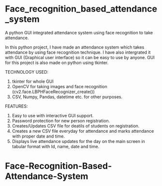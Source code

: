 # Face_recognition_based_attendance_system
A python GUI integrated attendance system using face recognition to take attendance.

In this python project, I have made an attendance system which takes attendance 
by using face recognition technique. I have also intergrated it with GUI (Graphical user interface)
so it can be easy to use by anyone. GUI for this project is also made on python using tkinter.

TECHNOLOGY USED:
1) tkinter for whole GUI
2) OpenCV for taking images and face recognition (cv2.face.LBPHFaceRecognizer_create())
3) CSV, Numpy, Pandas, datetime etc. for other purposes.

FEATURES:
1) Easy to use with interactive GUI support.
2) Password protection for new person registration.
3) Creates/Updates CSV file for deatils of students on registration.
4) Creates a new CSV file everyday for attendance and marks attendance with proper date and time.
5) Displays live attendance updates for the day on the main screen in tabular format with Id, 
name, date and time.

# Face-Recognition-Based-Attendance-System
